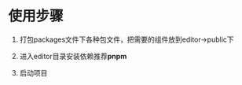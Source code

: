 <!--
 * @Author: lee
 * @Date: 2023-03-31 17:45:01
 * @LastEditTime: 2023-03-31 18:00:40
-->
# 使用步骤
1. 打包packages文件下各种包文件，把需要的组件放到editor->public下


2. 进入editor目录安装依赖推荐**pnpm**
3. 启动项目